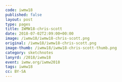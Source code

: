 ```yaml
---
code: iwmw18
published: false
layout: post
type: pages
title: IWMW18-chris-scott
date: 2018-07-02T2:09:00+00:00
image: /iwmw18/iwmw18-chris-scott.png
original: /iwmw18/iwmw18-chris-scott.png
image-thumb: /iwmw18/iwmw18-chris-scott-thumb.png
category: sketchnotes
lanyrd: /2018/iwmw18
event: iwmw.org/iwmw2018
tags: iwmw18
cc: BY-SA
---
```



